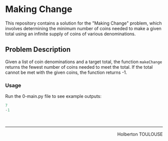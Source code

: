 # Making Change

This repository contains a solution for the "Making Change" problem, which involves determining the minimum number of coins needed to make a given total using an infinite supply of coins of various denominations.

## Problem Description

Given a list of coin denominations and a target total, the function `makeChange` returns the fewest number of coins needed to meet the total. If the total cannot be met with the given coins, the function returns -1.

### Usage
Run the 0-main.py file to see example outputs:

```python
7
-1
```

<br/><hr>
<p align="right">Holberton TOULOUSE</p>
